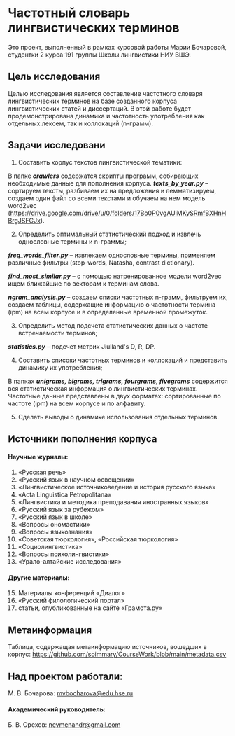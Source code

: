 # Частотный словарь лингвистических терминов
Это проект, выполненный в рамках курсовой работы Марии Бочаровой, студентки 2 курса 191 группы Школы лингвистики НИУ ВШЭ.


## Цель исследования
Целью исследования является составление частотного словаря лингвистических терминов на базе созданного корпуса лингвистических статей и диссертаций. В этой работе будет продемонстрирована динамика и частотность употребления как отдельных лексем, так и коллокаций (n-грамм). 

## Задачи исследовани
1. Составить корпус текстов лингвистической тематики:

В папке _**crawlers**_ содержатся скрипты программ, собирающих необходимые данные для пополнения корпуса.
_**texts_by_year.py**_ – сортируем тексты, разбиваем их на предложения и лемматизируем, создаем один файл со всеми текстами и обучаем на нем модель word2vec (https://drive.google.com/drive/u/0/folders/17Bo0P0vgAUiMKySRmfBXHnHBrgJSFGJx). 

2. Определить оптимальный статистический подход и извлечь однословные термины и n-граммы;

_**freq_words_filter.py**_ – извлекаем однословные термины, применяем различные фильтры (stop-words, Natasha, contrast dictionary). 

_**find_most_similar.py**_ – с помощью натренированное модели word2vec ищем ближайшие по векторам к терминам слова. 

_**ngram_analysis.py**_ – создаем списки частотных n-грамм, фильтруем их, создаем таблицы, содержащие информацию о частотности термина (ipm) на всем корпусе и в определенные временной промежуток.

3. Определить метод подсчета статистических данных о частоте встречаемости терминов;

_**statistics.py**_ – подсчет метрик Jiulland's D, R, DP.

4. Составить списоки частотных терминов и коллокаций и представить динамику их употребления;

В папках _**unigrams, bigrams, trigrams, fourgrams, fivegrams**_ содержится вся статистическая информация о лингвистических терминах. Частотные данные представлены в двух форматах: сортированные по частоте (ipm) на всем корпусе и по алфавиту. 

5. Сделать выводы о динамике использования отдельных терминов. 


## Источники пополнения корпуса
#### Научные журналы:
1. «Русская речь»
2. «Русский язык в научном освещении»
3. «Лингвистическое источниковедение и история русского языка»
4. «Acta Linguistica Petropolitana»
5. «Лингвистика и методика преподавания иностранных языков»
6. «Русский язык за рубежом»
7. «Русский язык в школе»
8. «Вопросы ономастики»
9. «Вопросы языкознания»
10. «Советская тюркология», «Российская тюркология»
11. «Социолингвистика»
12. «Вопросы психолингвистики»
13. «Урало-алтайские исследования»
#### Другие материалы:
15. Материалы конференций «Диалог»
17. «Русский филологический портал»
18. статьи, опубликованные на сайте «Грамота.ру»

## Метаинформация
 Таблица, содержащая метаинформацию источников, вошедших в корпус:
 https://github.com/soimmary/CourseWork/blob/main/metadata.csv

## Над проектом работали:
М. В. Бочарова: mvbocharova@edu.hse.ru
#### Академический руководитель:
Б. В. Орехов: nevmenandr@gmail.com
